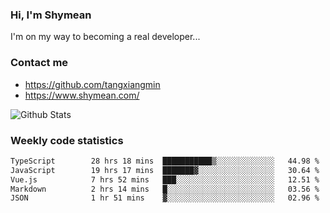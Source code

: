 ### Hi, I'm Shymean

I'm on my way to becoming a real developer...

### Contact me

- <https://github.com/tangxiangmin>
- <https://www.shymean.com/>

![Github Stats](https://github-readme-stats.vercel.app/api?username=tangxiangmin&show_icons=true&theme=dark)


###  Weekly code statistics

<!--START_SECTION:waka-->

```txt
TypeScript        28 hrs 18 mins  ███████████▒░░░░░░░░░░░░░   44.98 %
JavaScript        19 hrs 17 mins  ███████▓░░░░░░░░░░░░░░░░░   30.64 %
Vue.js            7 hrs 52 mins   ███░░░░░░░░░░░░░░░░░░░░░░   12.51 %
Markdown          2 hrs 14 mins   █░░░░░░░░░░░░░░░░░░░░░░░░   03.56 %
JSON              1 hr 51 mins    ▓░░░░░░░░░░░░░░░░░░░░░░░░   02.96 %
```

<!--END_SECTION:waka-->